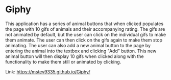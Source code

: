 # Giphy
This application has a series of animal buttons that when clicked populates the page with 10 gifs of animals
and their accompanying rating.  The gifs are not animated by default, but the user can click on the individual
gifs to make them animate.  The user can then click on the gifs again to make them stop animating.  The user can
also add a new animal button to the page by entering the animal into the textbox and clicking "Add" button.  This
new animal button will then display 10 gifs when clicked along with the functionality to make them still or animated
by clicking.

Link: https://mstev9335.github.io/Giphy/